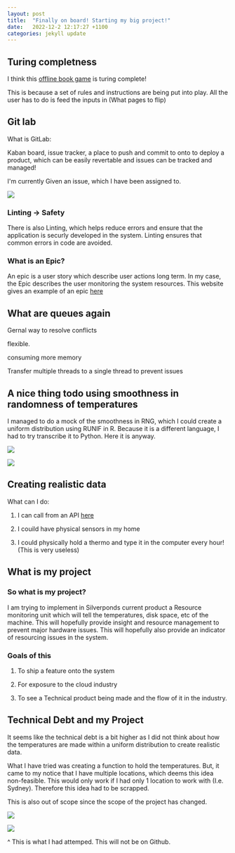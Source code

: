 ```yaml
---
layout: post
title:  "Finally on board! Starting my big project!"
date:   2022-12-2 12:17:27 +1100
categories: jekyll update
---
```


## Turing completness

I think this [offline book game](https://www.youtube.com/watch?v=8SiUnqMJEVU) is turing complete!

This is because a set of rules and instructions are being put into play. All the user has to do is feed the inputs in (What pages to flip)

## Git lab

What is GitLab: 

Kaban board, issue tracker, a place to push and commit to onto to deploy a product, which can be easily revertable and issues can be tracked and managed!

I'm currently Given an issue, which I have been assigned to. 

![](https://i.imgur.com/VFKoxFx.png)

### Linting -> Safety

There is also Linting, which helps reduce errors and ensure that the application is securly developed in the system. Linting ensures that common errors in code are avoided. 

### What is an Epic? 

An epic is a user story which describe user actions long term. In my case, the Epic describes the user monitoring the system resources. This website gives an example of an epic [here](https://www.atlassian.com/agile/project-management/epics) 


## What are queues again

Gernal way to resolve conflicts

flexible. 

consuming more memory

Transfer multiple threads to a single thread to prevent issues

## A nice thing todo using smoothness in randomness of temperatures

I managed to do a mock of the smoothness in RNG, which I could create a uniform distribution using RUNIF in R. Because it is a different language, I had to try transcribe it to Python. Here it is anyway. 

![](https://i.imgur.com/PdOKpzO.png)

![](https://i.imgur.com/qTuyo22.png)

## Creating realistic data

What can I do:

1) I can call from an API [here](https://www.programmableweb.com/api/australian-bureau-meteorology-rest-api)

2) I couild have physical sensors in my home

3) I could physically hold a thermo and type it in the computer every hour! (This is very useless)

## What is my project

### So what is my project?

I am trying to implement in Silverponds current product a Resource monitoring unit which will tell the temperatures, disk space, etc of the machine. This will hopefully provide insight and resource management to prevent major hardware issues. This will hopefully also provide an indicator of resourcing issues in the system. 

### Goals of this

1) To ship a feature onto the system

2) For exposure to the cloud industry

3) To see a Technical product being made and the flow of it in the industry. 

## Technical Debt and my Project

It seems like the technical debt is a bit higher as I did not think about how the temperatures are made within a uniform distribution to create realistic data. 

What I have tried was creating a function to hold the temperatures. But, it came to my notice that I have multiple locations, which deems this idea non-feasible. This would only work if I had only 1 location to work with (I.e. Sydney). Therefore this idea had to be scrapped. 

This is also out of scope since the scope of the project has changed. 

![](https://i.imgur.com/G3m6XZe.png)

![](https://i.imgur.com/aZwZjhk.png)

^ This is what I had attemped. This will not be on Github. 

